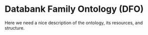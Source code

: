 # Databank Family Ontology (DFO)

Here we need a nice description of the ontology, its resources, and structure.
